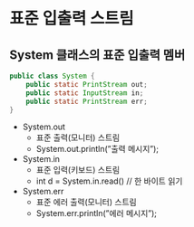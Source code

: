# 표준 입출력 스트림

## System 클래스의 표준 입출력 멤버

```java
public class System {
    public static PrintStream out;
    public static InputStream in;
    public static PrintStream err;
}
```

- System.out
    - 표준 출력(모니터) 스트림
    - System.out.println(”출력 메시지”);
- System.in
    - 표준 입력(키보드) 스트림
    - int d = System.in.read() //  한 바이트 읽기
- System.err
    - 표준 에러 출력(모니터) 스트림
    - System.err.println(”에러 메시지”);